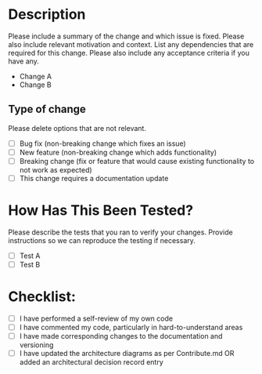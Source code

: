 # Description

Please include a summary of the change and which issue is fixed. Please also include relevant motivation and context. List any dependencies that are required for this change.
Please also include any acceptance criteria if you have any.

- Change A
- Change B

## Type of change

Please delete options that are not relevant.

- [ ] Bug fix (non-breaking change which fixes an issue)
- [ ] New feature (non-breaking change which adds functionality)
- [ ] Breaking change (fix or feature that would cause existing functionality to not work as expected)
- [ ] This change requires a documentation update

# How Has This Been Tested?

Please describe the tests that you ran to verify your changes. Provide instructions so we can reproduce
the testing if necessary.

- [ ] Test A
- [ ] Test B

# Checklist:

- [ ] I have performed a self-review of my own code
- [ ] I have commented my code, particularly in hard-to-understand areas
- [ ] I have made corresponding changes to the documentation and versioning
- [ ] I have updated the architecture diagrams as per Contribute.md OR added an architectural decision record entry
